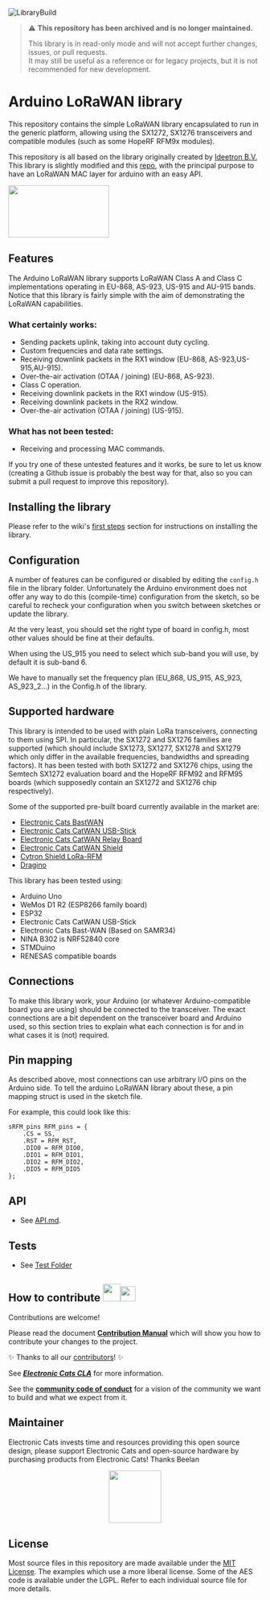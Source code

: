 ![LibraryBuild](https://github.com/BeelanMX/Beelan-LoRaWAN/workflows/LibraryBuild/badge.svg?branch=master)

> ⚠️ **This repository has been archived and is no longer maintained.**
>
> This library is in read-only mode and will not accept further changes, issues, or pull requests.  
> It may still be useful as a reference or for legacy projects, but it is not recommended for new development.


Arduino LoRaWAN library
====================
This repository contains the simple LoRaWAN library encapsulated to run in the generic platform, allowing using the SX1272, SX1276 transceivers and compatible modules (such as some HopeRF RFM9x modules).

This repository is all based on the library originally created by [Ideetron B.V.](https://github.com/Ideetron) This library is slightly
modified and this [repo]( https://git.antares.id/lorawan-loraid/arduino-loraid), with the principal purpose to have an LoRaWAN MAC layer for arduino with an easy API.

<a href="https://github.com/ElectronicCats/Beelan-LoRaWAN/wiki">
  <img src="https://github.com/ElectronicCats/flipper-shields/assets/44976441/6aa7f319-3256-442e-a00d-33c8126833ec" width="200" height="104" />
</a>

Features
--------
The Arduino LoRaWAN library supports LoRaWAN Class A and Class C implementations operating in EU-868, AS-923, US-915 and AU-915 bands. Notice that this library is fairly simple with the aim of demonstrating the LoRaWAN capabilities.

### What certainly works:
 - Sending packets uplink, taking into account duty cycling.
 - Custom frequencies and data rate settings.
 - Receiving downlink packets in the RX1 window (EU-868, AS-923,US-915,AU-915).
 - Over-the-air activation (OTAA / joining) (EU-868, AS-923).
 - Class C operation.
 - Receiving downlink packets in the RX1 window (US-915).
 - Receiving downlink packets in the RX2 window.
 - Over-the-air activation (OTAA / joining) (US-915). 

### What has not been tested:
 - Receiving and processing MAC commands.

If you try one of these untested features and it works, be sure to let
us know (creating a Github issue is probably the best way for that, also so you can submit a pull request to improve this repository).

Installing the library
----------
Please refer to the wiki's [first steps](https://github.com/ElectronicCats/Beelan-LoRaWAN/wiki/2.-First-steps) section for instructions on installing the library.

Configuration
-------------
A number of features can be configured or disabled by editing the
`config.h` file in the library folder. Unfortunately the Arduino
environment does not offer any way to do this (compile-time)
configuration from the sketch, so be careful to recheck your
configuration when you switch between sketches or update the library.

At the very least, you should set the right type of board in config.h, most other values should be fine at their defaults.

When using the US_915 you need to select which sub-band you will use, by default it is sub-band 6.

We have to manually set the frequency plan (EU_868, US_915, AS_923, AS_923_2...) in the Config.h of the library.

Supported hardware
------------------
This library is intended to be used with plain LoRa transceivers,
connecting to them using SPI. In particular, the SX1272 and SX1276
families are supported (which should include SX1273, SX1277, SX1278 and
SX1279 which only differ in the available frequencies, bandwidths and
spreading factors). It has been tested with both SX1272 and SX1276
chips, using the Semtech SX1272 evaluation board and the HopeRF RFM92
and RFM95 boards (which supposedly contain an SX1272 and SX1276 chip
respectively).

Some of the supported pre-built board currently available in the market are:

- [Electronic Cats BastWAN](https://electroniccats.com/store/bastwan/)
- [Electronic Cats CatWAN USB-Stick](https://electroniccats.com/store/catwan-usb-stick/)
- [Electronic Cats CatWAN Relay Board](https://electroniccats.com/store/catwan-relay-board/)
- [Electronic Cats CatWAN Shield](https://electroniccats.com/store/loracatshield/)
- [Cytron Shield LoRa-RFM](https://www.cytron.io/p-shield-lora-rfm) 
- [Dragino](http://www.dragino.com/products/module/item/102-lora-shield.html) 


This library has been tested using:

- Arduino Uno
- WeMos D1 R2 (ESP8266 family board)
- ESP32
- Electronic Cats CatWAN USB-Stick
- Electronic Cats Bast-WAN (Based on SAMR34)
- NINA B302 is NRF52840 core
- STMDuino
- RENESAS compatible boards

Connections
-----------
To make this library work, your Arduino (or whatever Arduino-compatible
board you are using) should be connected to the transceiver. The exact
connections are a bit dependent on the transceiver board and Arduino
used, so this section tries to explain what each connection is for and
in what cases it is (not) required.


Pin mapping
-----------
As described above, most connections can use arbitrary I/O pins on the
Arduino side. To tell the arduino LoRaWAN library about these, a pin mapping struct is used in the sketch file.

For example, this could look like this:

	sRFM_pins RFM_pins = {
	  	.CS = SS,
	  	.RST = RFM_RST,
	  	.DIO0 = RFM_DIO0,
	  	.DIO1 = RFM_DIO1,
	  	.DIO2 = RFM_DIO2,
	  	.DIO5 = RFM_DIO5
  	}; 
  	
API
--------
 - See [API.md](API.md).

Tests
-------
 - See [Test Folder](test/README.md) 

## How to contribute <img src="https://electroniccats.com/wp-content/uploads/2018/01/fav.png" height="35"><img src="https://raw.githubusercontent.com/gist/ManulMax/2d20af60d709805c55fd784ca7cba4b9/raw/bcfeac7604f674ace63623106eb8bb8471d844a6/github.gif" height="30">
 Contributions are welcome! 

Please read the document  [**Contribution Manual**](https://github.com/ElectronicCats/electroniccats-cla/blob/main/electroniccats-contribution-manual.md)  which will show you how to contribute your changes to the project.

✨ Thanks to all our [contributors](https://github.com/ElectronicCats/Beelan-LoRaWAN/graphs/contributors)! ✨

See  [**_Electronic Cats CLA_**](https://github.com/ElectronicCats/electroniccats-cla/blob/main/electroniccats-cla.md) for more information.

See the [**community code of conduct**](https://github.com/ElectronicCats/electroniccats-cla/blob/main/electroniccats-community-code-of-conduct.md)   for a vision of the community we want to build and what we expect from it.

Maintainer
-------

Electronic Cats invests time and resources providing this open source design, please support Electronic Cats and open-source hardware by purchasing products from Electronic Cats!
Thanks Beelan

<a href="https://github.com/sponsors/ElectronicCats">
 <p align="center">
  <img src="https://electroniccats.com/wp-content/uploads/2020/07/Badge_GHS.png" height="104" />
 </p>
</a>

License
-------
Most source files in this repository are made available under the
[MIT License](https://github.com/ElectronicCats/Beelan-LoRaWAN/blob/master/LICENSE.txt). The examples which use a more liberal
license. Some of the AES code is available under the LGPL. Refer to each
individual source file for more details.

